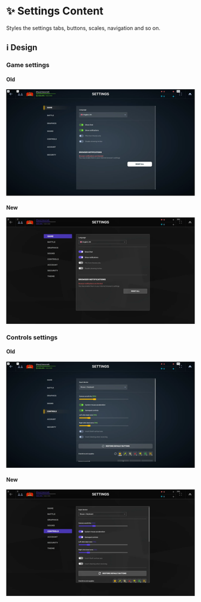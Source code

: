 # :sparkles: Settings Content 

Styles the settings tabs, buttons, scales, navigation and so on.

## :information_source: Design

### Game settings

#### Old

![](/images/settings/old/gamesettings.webp)

#### New

![](/images/settings/new/gamesettings.webp)

### Controls settings

#### Old

![](/images/settings/old/controlssettings.webp)

#### New

![](/images/settings/new/controlssettings.webp)
